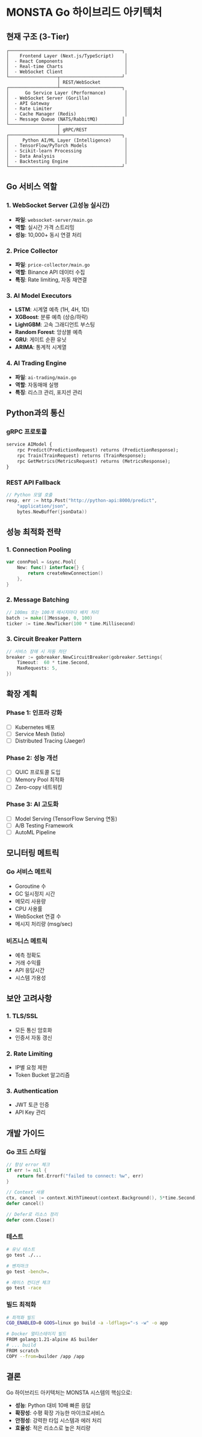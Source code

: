 # MONSTA Go 하이브리드 아키텍처

## 현재 구조 (3-Tier)

```
┌──────────────────────────────────────────┐
│    Frontend Layer (Next.js/TypeScript)    │
│  - React Components                       │
│  - Real-time Charts                       │
│  - WebSocket Client                       │
└──────────────────┬───────────────────────┘
                   │ REST/WebSocket
┌──────────────────┴───────────────────────┐
│      Go Service Layer (Performance)       │
│  - WebSocket Server (Gorilla)             │
│  - API Gateway                            │
│  - Rate Limiter                           │
│  - Cache Manager (Redis)                  │
│  - Message Queue (NATS/RabbitMQ)         │
└──────────────────┬───────────────────────┘
                   │ gRPC/REST
┌──────────────────┴───────────────────────┐
│     Python AI/ML Layer (Intelligence)     │
│  - TensorFlow/PyTorch Models              │
│  - Scikit-learn Processing                │
│  - Data Analysis                          │
│  - Backtesting Engine                     │
└──────────────────────────────────────────┘
```

## Go 서비스 역할

### 1. WebSocket Server (고성능 실시간)
- **파일**: `websocket-server/main.go`
- **역할**: 실시간 가격 스트리밍
- **성능**: 10,000+ 동시 연결 처리

### 2. Price Collector
- **파일**: `price-collector/main.go`
- **역할**: Binance API 데이터 수집
- **특징**: Rate limiting, 자동 재연결

### 3. AI Model Executors
- **LSTM**: 시계열 예측 (1H, 4H, 1D)
- **XGBoost**: 분류 예측 (상승/하락)
- **LightGBM**: 고속 그래디언트 부스팅
- **Random Forest**: 앙상블 예측
- **GRU**: 게이트 순환 유닛
- **ARIMA**: 통계적 시계열

### 4. AI Trading Engine
- **파일**: `ai-trading/main.go`
- **역할**: 자동매매 실행
- **특징**: 리스크 관리, 포지션 관리

## Python과의 통신

### gRPC 프로토콜
```protobuf
service AIModel {
    rpc Predict(PredictionRequest) returns (PredictionResponse);
    rpc Train(TrainRequest) returns (TrainResponse);
    rpc GetMetrics(MetricsRequest) returns (MetricsResponse);
}
```

### REST API Fallback
```go
// Python 모델 호출
resp, err := http.Post("http://python-api:8000/predict",
    "application/json",
    bytes.NewBuffer(jsonData))
```

## 성능 최적화 전략

### 1. Connection Pooling
```go
var connPool = &sync.Pool{
    New: func() interface{} {
        return createNewConnection()
    },
}
```

### 2. Message Batching
```go
// 100ms 또는 100개 메시지마다 배치 처리
batch := make([]Message, 0, 100)
ticker := time.NewTicker(100 * time.Millisecond)
```

### 3. Circuit Breaker Pattern
```go
// 서비스 장애 시 자동 차단
breaker := gobreaker.NewCircuitBreaker(gobreaker.Settings{
    Timeout:  60 * time.Second,
    MaxRequests: 5,
})
```

## 확장 계획

### Phase 1: 인프라 강화
- [ ] Kubernetes 배포
- [ ] Service Mesh (Istio)
- [ ] Distributed Tracing (Jaeger)

### Phase 2: 성능 개선
- [ ] QUIC 프로토콜 도입
- [ ] Memory Pool 최적화
- [ ] Zero-copy 네트워킹

### Phase 3: AI 고도화
- [ ] Model Serving (TensorFlow Serving 연동)
- [ ] A/B Testing Framework
- [ ] AutoML Pipeline

## 모니터링 메트릭

### Go 서비스 메트릭
- Goroutine 수
- GC 일시정지 시간
- 메모리 사용량
- CPU 사용률
- WebSocket 연결 수
- 메시지 처리량 (msg/sec)

### 비즈니스 메트릭
- 예측 정확도
- 거래 수익률
- API 응답시간
- 시스템 가용성

## 보안 고려사항

### 1. TLS/SSL
- 모든 통신 암호화
- 인증서 자동 갱신

### 2. Rate Limiting
- IP별 요청 제한
- Token Bucket 알고리즘

### 3. Authentication
- JWT 토큰 인증
- API Key 관리

## 개발 가이드

### Go 코드 스타일
```go
// 항상 error 체크
if err != nil {
    return fmt.Errorf("failed to connect: %w", err)
}

// Context 사용
ctx, cancel := context.WithTimeout(context.Background(), 5*time.Second)
defer cancel()

// Defer로 리소스 정리
defer conn.Close()
```

### 테스트
```bash
# 유닛 테스트
go test ./...

# 벤치마크
go test -bench=.

# 레이스 컨디션 체크
go test -race
```

### 빌드 최적화
```bash
# 최적화 빌드
CGO_ENABLED=0 GOOS=linux go build -a -ldflags="-s -w" -o app

# Docker 멀티스테이지 빌드
FROM golang:1.21-alpine AS builder
# ... build
FROM scratch
COPY --from=builder /app /app
```

## 결론

Go 하이브리드 아키텍처는 MONSTA 시스템의 핵심으로:
- **성능**: Python 대비 10배 빠른 응답
- **확장성**: 수평 확장 가능한 마이크로서비스
- **안정성**: 강력한 타입 시스템과 에러 처리
- **효율성**: 적은 리소스로 높은 처리량